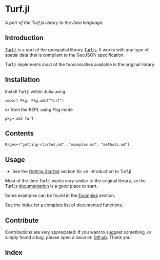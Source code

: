 # Turf.jl

*A port of the Turf.js library to the Julia language*.

## Introduction

[Turf.jl](https://github.com/philoez98/Turf.jl) is a port of the geospatial library [Turf.js](http://turfjs.org/).
It works with any type of spatial data that is compliant to  the GeoJSON specification.

Turf.jl implements most of the funcionalities available in the original library.

## Installation

Install Turf.jl within Julia using

```
import Pkg; Pkg.add("Turf")
```

or from the REPL using Pkg mode

```
pkg> add Turf
```

## Contents
```@contents
Pages=["getting-started.md", "examples.md", "methods.md"]
```

## Usage

 - See the [Getting Started](@ref) section for an introduction to Turf.jl

Most of the time Turf.jl works very similar to the original library, so the Turf.js [documentation](http://turfjs.org/) is a good place to start.

Some examples can be found in the [Examples](@ref) section.

See the [Index](@ref) for a complete list of documented functions.

## Contribute

Contributions are very appreciated! If you want to suggest something, or simply found a bug, please open a issue on [Github](https://github.com/philoez98/Turf.jl/issues). Thank you!

## Index

```@index
```
